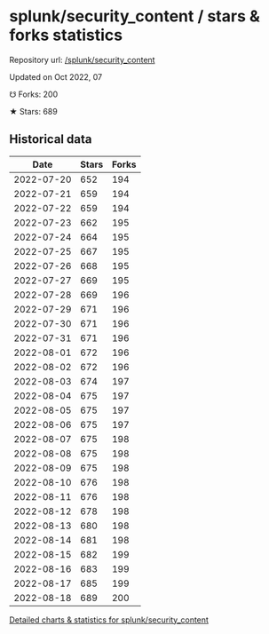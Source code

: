 # splunk/security_content / stars & forks statistics

Repository url: [/splunk/security_content](https://github.com/splunk/security_content)

Updated on Oct 2022, 07

☋ Forks: 200

★ Stars: 689

## Historical data
| Date | Stars | Forks |
|------|-------|-------|
| 2022-07-20 | 652 | 194 | 
| 2022-07-21 | 659 | 194 | 
| 2022-07-22 | 659 | 194 | 
| 2022-07-23 | 662 | 195 | 
| 2022-07-24 | 664 | 195 | 
| 2022-07-25 | 667 | 195 | 
| 2022-07-26 | 668 | 195 | 
| 2022-07-27 | 669 | 195 | 
| 2022-07-28 | 669 | 196 | 
| 2022-07-29 | 671 | 196 | 
| 2022-07-30 | 671 | 196 | 
| 2022-07-31 | 671 | 196 | 
| 2022-08-01 | 672 | 196 | 
| 2022-08-02 | 672 | 196 | 
| 2022-08-03 | 674 | 197 | 
| 2022-08-04 | 675 | 197 | 
| 2022-08-05 | 675 | 197 | 
| 2022-08-06 | 675 | 197 | 
| 2022-08-07 | 675 | 198 | 
| 2022-08-08 | 675 | 198 | 
| 2022-08-09 | 675 | 198 | 
| 2022-08-10 | 676 | 198 | 
| 2022-08-11 | 676 | 198 | 
| 2022-08-12 | 678 | 198 | 
| 2022-08-13 | 680 | 198 | 
| 2022-08-14 | 681 | 198 | 
| 2022-08-15 | 682 | 199 | 
| 2022-08-16 | 683 | 199 | 
| 2022-08-17 | 685 | 199 | 
| 2022-08-18 | 689 | 200 | 


[Detailed charts & statistics for splunk/security_content](https://reviewgithub.com/rep/splunk/security_content)
